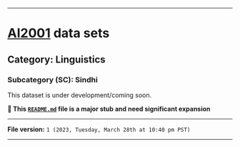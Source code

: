
***

# [AI2001](https://github.com/seanpm2001/AI2001/) data sets

## Category: Linguistics

### Subcategory (SC): Sindhi

This dataset is under development/coming soon.

**🌱️ This [`README.md`](/README.md) file is a major stub and need significant expansion**

***

**File version:** `1 (2023, Tuesday, March 28th at 10:40 pm PST)`

***
